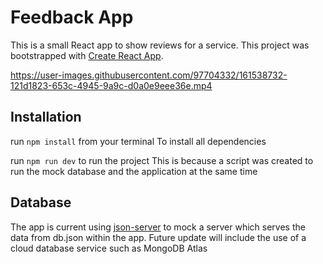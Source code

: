 # Feedback App

This is a small React app to show reviews for a service. This project was bootstrapped with [Create React App](https://github.com/facebook/create-react-app). 


https://user-images.githubusercontent.com/97704332/161538732-121d1823-653c-4945-9a9c-d0a0e9eee36e.mp4


## Installation
run `npm install` from your terminal
To install all dependencies

run `npm run dev` to run the project
This is because a script was created to run the mock database and the application at the same time


## Database
The app is current using [json-server](https://www.npmjs.com/package/json-server) to mock a server which serves the data from db.json within the app. Future update will include the use of a cloud database service such as MongoDB Atlas


